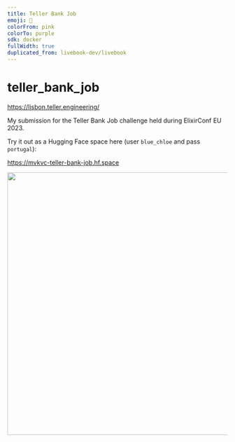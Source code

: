 ```yaml
---
title: Teller Bank Job
emoji: 📓
colorFrom: pink
colorTo: purple
sdk: docker
fullWidth: true
duplicated_from: livebook-dev/livebook
---
```


# teller_bank_job

<https://lisbon.teller.engineering/>

My submission for the Teller Bank Job challenge held during ElixirConf EU 2023.

Try it out as a Hugging Face space here (user `blue_chloe` and pass `portugal`):

<https://mvkvc-teller-bank-job.hf.space>

<!-- %TellerBank.ChallengeResult{account_number: "745477326035", balance_in_cents: "349782"} -->

<img src="https://user-images.githubusercontent.com/40243568/235284670-6a4b51ea-a17f-475e-ad3c-5b4249466b95.png" width="600">

